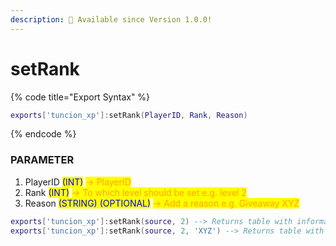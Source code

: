 ```yaml
---
description: 🔧 Available since Version 1.0.0!
---
```


# setRank

{% code title="Export Syntax" %}
```lua
exports['tuncion_xp']:setRank(PlayerID, Rank, Reason)
```
{% endcode %}

### PARAMETER

1. PlayerID <mark style="color:blue;">(INT)</mark> <mark style="color:orange;">-> PlayerID</mark>
2. Rank <mark style="color:blue;">(INT)</mark> <mark style="color:orange;">-> To which level should be set  e.g. level 2</mark>
3. Reason <mark style="color:blue;">(STRING) (OPTIONAL)</mark> <mark style="color:orange;">-> Add a reason e.g. Giveaway XYZ</mark>

```lua
exports['tuncion_xp']:setRank(source, 2) --> Returns table with information
exports['tuncion_xp']:setRank(source, 2, 'XYZ') --> Returns table with information
```
